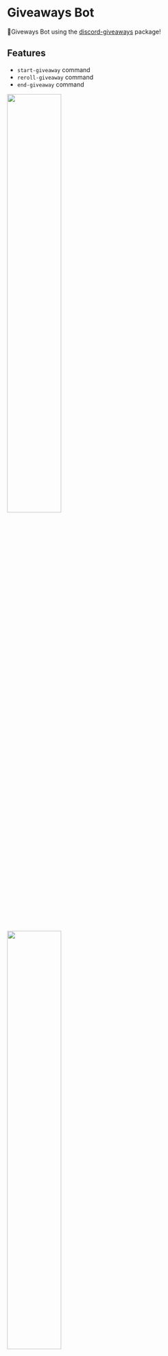 # Giveaways Bot

🎁Giveways Bot using the [discord-giveaways](https://npmjs.com/discord-giveaways) package!

## Features

* `start-giveaway` command
* `reroll-giveaway` command
* `end-giveaway` command

<img src='./examples/start-cmd.png' style="width: 50%;"></img>
<img src='./examples/giveaway.png' style="width: 50%;"></img>

## Install

* Clone repository:
```sh
git clone https://github.com/Androz2091/giveaways-bot
```

* Fill configuration (config.json):
```json
{
    "token": "Your discord bot token",
    "prefix": "g!",
    "everyoneMention": true,
    "hostedBy": true
}
```

* Install dependencies:
```sh
npm install
```

* Start:
```sh
node index.js
```[![Run on Repl.it](https://repl.it/badge/github/Androz2091/giveaways-bot)](https://repl.it/github/Androz2091/giveaways-bot)